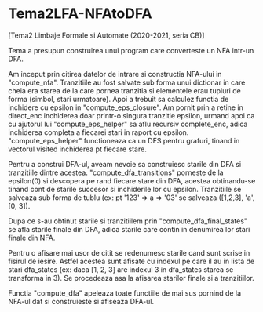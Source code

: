 # Tema2LFA-NFAtoDFA
[Tema2 Limbaje Formale si Automate (2020-2021, seria CB)] 


Tema a presupun construirea unui program care converteste un NFA intr-un DFA.

Am inceput prin citirea datelor de intrare si constructia NFA-ului in "compute_nfa".
Tranzitiile au fost salvate sub forma unui dictionar in care cheia era starea de
la care pornea tranzitia si elementele erau tupluri de forma (simbol, stari urmatoare).
Apoi a trebuit sa calculez functia de inchidere cu epsilon in "compute_eps_closure".
Am pornit prin a retine in direct_enc inchiderea doar printr-o singura tranzitie
epsilon, urmand apoi ca cu ajutorul lui "compute_eps_helper" sa aflu recursiv
complete_enc, adica inchiderea completa a fiecarei stari in raport cu epsilon.
"compute_eps_helper" functioneaza ca un DFS pentru grafuri, tinand in vectorul
visited inchiderea pt fiecare stare.

Pentru a construi DFA-ul, aveam nevoie sa construiesc starile din DFA si tranzitiile
dintre acestea. "compute_dfa_transitions" porneste de la epsilon(0) si descopera
pe rand fiecare stare din DFA, acestea obtinandu-se tinand cont de starile succesor
si inchiderile lor cu epsilon. Tranzitiile se salveaza sub forma de tublu
(ex: pt '123' => a => '03' se salveaza ([1,2,3], 'a', [0, 3]).

Dupa ce s-au obtinut starile si tranzitiilem prin "compute_dfa_final_states" se
afla starile finale din DFA, adica starile care contin in denumirea lor stari finale
din NFA.

Pentru o afisare mai usor de citit se redenumesc starile cand sunt scrise in
fisirul de iesire. Astfel acestea sunt afisate cu indexul pe care il au in
lista de stari dfa_states (ex: daca [1, 2, 3] are indexul 3 in dfa_states
starea se transforma in 3). Se procedeaza asa la afisarea starilor finale si
a tranzitiilor.

Functia "compute_dfa" apeleaza toate functiile de mai sus pornind de la NFA-ul
dat si construieste si afiseaza DFA-ul.
